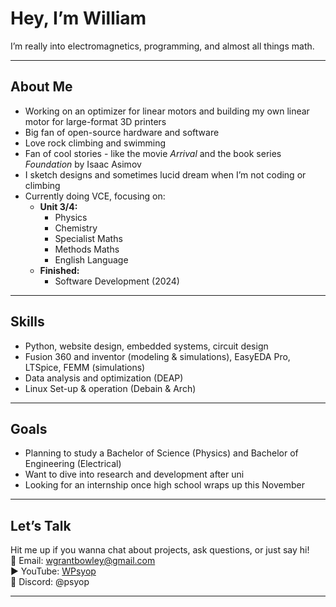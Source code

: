 # Hey, I’m William  
I’m really into electromagnetics, programming, and almost all things math.

---

## About Me

- Working on an optimizer for linear motors and building my own linear motor for large-format 3D printers  
- Big fan of open-source hardware and software 
- Love rock climbing and swimming  
- Fan of cool stories - like the movie *Arrival* and the book series *Foundation* by Isaac Asimov  
- I sketch designs and sometimes lucid dream when I’m not coding or climbing  
- Currently doing VCE, focusing on:  
  - **Unit 3/4:**  
    - Physics  
    - Chemistry  
    - Specialist Maths  
    - Methods Maths  
    - English Language  
  - **Finished:**  
    - Software Development (2024)

---
## Skills  
- Python, website design, embedded systems, circuit design
- Fusion 360 and inventor (modeling & simulations), EasyEDA Pro, LTSpice, FEMM (simulations)
- Data analysis and optimization (DEAP)
- Linux Set-up & operation (Debain & Arch)
  
---
## Goals

- Planning to study a Bachelor of Science (Physics) and Bachelor of Engineering (Electrical)  
- Want to dive into research and development after uni  
- Looking for an internship once high school wraps up this November

---

## Let’s Talk

Hit me up if you wanna chat about projects, ask questions, or just say hi!  
📧 Email: [wgrantbowley@gmail.com](mailto:wgrantbowley@gmail.com)  
▶️ YouTube: [WPsyop](https://www.youtube.com/@WPsyop)  
💬 Discord: @psyop

---
